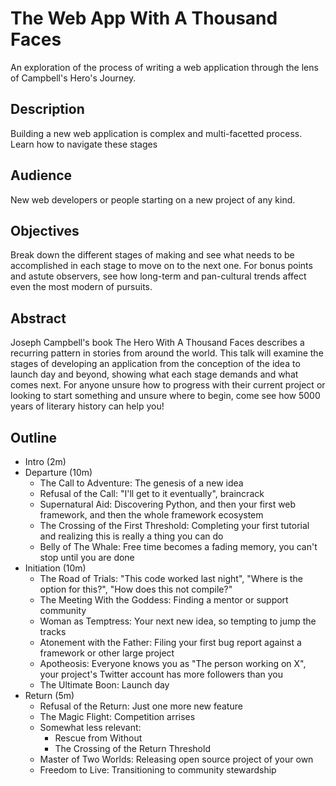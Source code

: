 # The Web App With A Thousand Faces

An exploration of the process of writing a web application through the lens of
Campbell's Hero's Journey.

## Description

Building a new web application is complex and multi-facetted process. Learn how
to navigate these stages

## Audience

New web developers or people starting on a new project of any kind.

## Objectives

Break down the different stages of making and see what needs to be accomplished
in each stage to move on to the next one. For bonus points and astute observers,
see how long-term and pan-cultural trends affect even the most modern of
pursuits.

## Abstract

Joseph Campbell's book The Hero With A Thousand Faces describes a recurring
pattern in stories from around the world. This talk will examine the stages of
developing an application from the conception of the idea to launch day and
beyond, showing what each stage demands and what comes next. For anyone unsure
how to progress with their current project or looking to start something and
unsure where to begin, come see how 5000 years of literary history can help you!

## Outline

* Intro (2m)
* Departure (10m)
  * The Call to Adventure: The genesis of a new idea
  * Refusal of the Call: "I'll get to it eventually", braincrack
  * Supernatural Aid: Discovering Python, and then your first web framework, and then the whole framework ecosystem
  * The Crossing of the First Threshold: Completing your first tutorial and realizing this is really a thing you can do
  * Belly of The Whale: Free time becomes a fading memory, you can't stop until you are done
* Initiation (10m)
  * The Road of Trials: "This code worked last night", "Where is the option for this?", "How does this not compile?"
  * The Meeting With the Goddess: Finding a mentor or support community
  * Woman as Temptress: Your next new idea, so tempting to jump the tracks
  * Atonement with the Father: Filing your first bug report against a framework or other large project
  * Apotheosis: Everyone knows you as "The person working on X", your project's Twitter account has more followers than you
  * The Ultimate Boon: Launch day
* Return (5m)
  * Refusal of the Return: Just one more new feature
  * The Magic Flight: Competition arrises
  * Somewhat less relevant:
    * Rescue from Without
    * The Crossing of the Return Threshold
  * Master of Two Worlds: Releasing open source project of your own
  * Freedom to Live: Transitioning to community stewardship
